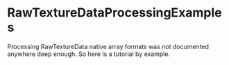 # RawTextureDataProcessingExamples
Processing RawTextureData native array formats was not documented anywhere deep enough. So here is a tutorial by example.
